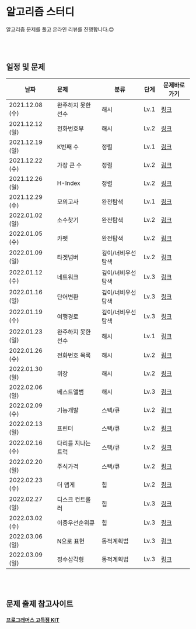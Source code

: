 # 알고리즘 스터디 


알고리즘 문제를 풀고 온라인 리뷰를 진행합니다.😊

</br>
</br>

## 일정 및 문제

| 날짜 | 문제 | 분류 | 단계 | 문제바로가기 |
|---|:--------|-----|------|------|
|2021.12.08 (수) | 완주하지 못한 선수 | 해시 | Lv.1 |     [링크](https://programmers.co.kr/learn/courses/30/lessons/42576) |
|2021.12.12 (일) | 전화번호부 | 해시 | Lv.2 |             [링크](https://programmers.co.kr/learn/courses/30/lessons/42577) |
|2021.12.19 (일) | K번째 수 | 정렬 | Lv.1 |               [링크](https://programmers.co.kr/learn/courses/30/lessons/42748) |
|2021.12.22 (수) | 가장 큰 수 | 정렬 | Lv.2 |            [링크](https://programmers.co.kr/learn/courses/30/lessons/42746) | 
|2021.12.26 (일) | H-Index | 정렬 | Lv.2 |             [링크](https://programmers.co.kr/learn/courses/30/lessons/42747)   |
|2021.12.29 (수) | 모의고사 | 완전탐색 | Lv.1 | [링크](https://programmers.co.kr/learn/courses/30/lessons/42840) | 
|2022.01.02 (일) | 소수찾기 | 완전탐색 | Lv.2 |[링크](https://programmers.co.kr/learn/courses/30/lessons/42839)  |
|2022.01.05 (수) | 카펫 | 완전탐색 | Lv.2 |[링크](https://programmers.co.kr/learn/courses/30/lessons/42842)  |
|2022.01.09 (일) | 타겟넘버 | 깊이/너비우선탐색 | Lv.2 |[링크](https://programmers.co.kr/learn/courses/30/lessons/43165) | 
|2022.01.12 (수) | 네트워크 | 깊이/너비우선탐색 | Lv.3 | [링크](https://programmers.co.kr/learn/courses/30/lessons/43162) |
|2022.01.16 (일) | 단어변환 | 깊이/너비우선탐색 | Lv.3 | [링크](https://programmers.co.kr/learn/courses/30/lessons/43163)|
|2022.01.19 (수) | 여행경로 | 깊이/너비우선탐색 | Lv.3 | [링크](https://programmers.co.kr/learn/courses/30/lessons/43164)|
|2022.01.23 (일) | 완주하지 못한 선수 | 해시 | Lv.1 |[링크](https://programmers.co.kr/learn/courses/30/lessons/42576) |
|2022.01.26 (수) | 전화번호 목록 | 해시 | Lv.2 |[링크](https://programmers.co.kr/learn/courses/30/lessons/42577) |
|2022.01.30 (일) | 위장 | 해시 | Lv.2 |[링크](https://programmers.co.kr/learn/courses/30/lessons/42578) |
|2022.02.06 (일) | 베스트앨범 | 해시 | Lv.3 |[링크](https://programmers.co.kr/learn/courses/30/lessons/42579)| 
|2022.02.09 (수) | 기능개발 | 스택/큐 | Lv.2 |[링크](https://programmers.co.kr/learn/courses/30/lessons/42586)| 
|2022.02.13 (일) | 프린터 | 스택/큐 | Lv.2 | [링크](https://programmers.co.kr/learn/courses/30/lessons/42587)|
|2022.02.16 (수) | 다리를 지나는 트럭 | 스택/큐 | Lv.2 | [링크](https://programmers.co.kr/learn/courses/30/lessons/42583)|
|2022.02.20 (일) | 주식가격 | 스택/큐 | Lv.2 | [링크](https://programmers.co.kr/learn/courses/30/lessons/42584)|
|2022.02.23 (수) | 더 맵게 |힙 | Lv.2 | [링크](https://programmers.co.kr/learn/courses/30/lessons/42626)|
|2022.02.27 (일) | 디스크 컨트롤러 |힙 | Lv.3 | [링크](https://programmers.co.kr/learn/courses/30/lessons/42627)|
|2022.03.02 (수) | 이중우선순위큐 |힙 | Lv.3 | [링크](https://programmers.co.kr/learn/courses/30/lessons/42628)|
|2022.03.06 (일) | N으로 표현 |동적계획법 | Lv.3 | [링크](https://programmers.co.kr/learn/courses/30/lessons/42895)|
|2022.03.09 (일) | 정수삼각형 | 동적계획법 | Lv.3 | [링크](https://programmers.co.kr/learn/courses/30/lessons/43105)|
</br>
</br>

## 문제 출제 참고사이트 
#### [프로그래머스 고득점 KIT](https://programmers.co.kr/learn/challenges)





